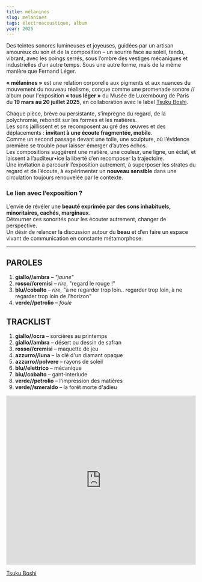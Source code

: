 ```yaml
---
title: mélanines
slug: melanines
tags: électroacoustique, album
year: 2025
---
```


Des teintes sonores lumineuses et joyeuses, guidées par un artisan amoureux du son et de la composition – un sourire face au soleil, tendu, vibrant, avec les poings serrés, sous l’ombre des vestiges mécaniques et industrielles d’un autre temps. Sous une autre forme, mais de la même manière que Fernand Léger.

**« mélanines »** est une relation corporelle aux pigments et aux nuances du mouvement du nouveau réalisme, conçue comme une promenade sonore // album pour l'exposition **« tous léger »** du Musée de Luxembourg de Paris du **19 mars au 20 juillet 2025**, en collaboration avec le label [Tsuku Boshi](https://tsukuboshi.wordpress.com).

Chaque pièce, brève ou persistante, s’imprègne du regard, de la polychromie, rebondit sur les formes et les matières.  
Les sons jaillissent et se recomposent au gré des œuvres et des déplacements : **invitant à une écoute fragmentée, mobile**.  
Comme un second passage devant une toile, une sculpture, où l’évidence première se trouble pour laisser émerger d’autres échos.  
Les compositions suggèrent une matière, une couleur, une ligne, un éclat, et laissent à l’auditeur•ice la liberté d’en recomposer la trajectoire.  
Une invitation à parcourir l’exposition autrement, à superposer les strates du regard et de l’écoute, à expérimenter un **nouveau sensible** dans une circulation toujours renouvelée par le contexte.

### Le lien avec l’exposition ?  
L’envie de révéler une **beauté exprimée par des sons inhabituels, minoritaires, cachés, marginaux**.  
Détourner ces sonorités pour les écouter autrement, changer de perspective.  
Un désir de relancer la discussion autour du **beau** et d’en faire un espace vivant de communication en constante métamorphose.

---

## **PAROLES**  
1. **giallo//ambra** – *"jaune"*  
2. **rosso//cremisi** – *rire*, "regard le rouge !"  
3. **blu//cobalto** – *rire*, "à ne regarder trop loin.. regarder trop loin, à ne regarder trop loin de l'horizon"  
4. **verde//petrolio** – *foule*  

## **TRACKLIST**  
1. **giallo//ocra** – sorcières au printemps  
2. **giallo//ambra** – désert ou dessin de safran  
3. **rosso//cremisi** – maquette de jeu  
4. **azzurro//luna** – la clé d'un diamant opaque  
5. **azzurro//polvere** – rayons de soleil  
6. **blu//elettrico** – mécanique  
7. **blu//cobalto** – gant-interlude  
8. **verde//petrolio** – l'impression des matières  
9. **verde//smeraldo** – la forêt morte d'adieu  

<iframe width="100%" height="450" scrolling="no" frameborder="no" allow="autoplay" src="https://w.soundcloud.com/player/?url=https%3A//api.soundcloud.com/playlists/1975776088&color=%23b522db&auto_play=false&hide_related=false&show_comments=true&show_user=true&show_reposts=false&show_teaser=true"></iframe>

[Tsuku Boshi](https://tsukuboshi.wordpress.com)  
